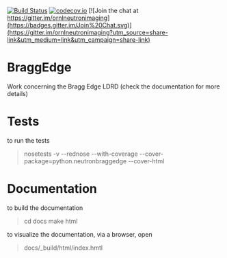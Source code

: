 [![Build Status](https://travis-ci.org/ornlneutronimaging/BraggEdge.svg?branch=master)](https://travis-ci.org/ornlneutronimaging/BraggEdge)
[![codecov.io](https://codecov.io/github/ornlneutronimaging/BraggEdge/coverage.svg?branch=master)](https://codecov.io/github/ornlneutronimaging/BraggEdge?branch=master)
[![Join the chat at https://gitter.im/ornlneutronimaging](https://badges.gitter.im/Join%20Chat.svg)](https://gitter.im/ornlneutronimaging?utm_source=share-link&utm_medium=link&utm_campaign=share-link)


# BraggEdge
Work concerning the Bragg Edge LDRD (check the documentation for more details)

# Tests
to run the tests
> nosetests -v --rednose --with-coverage --cover-package=python.neutronbraggedge --cover-html

# Documentation
to build the documentation
> cd docs
> make html

to visualize the documentation, via a browser, open
> docs/_build/html/index.hmtl
